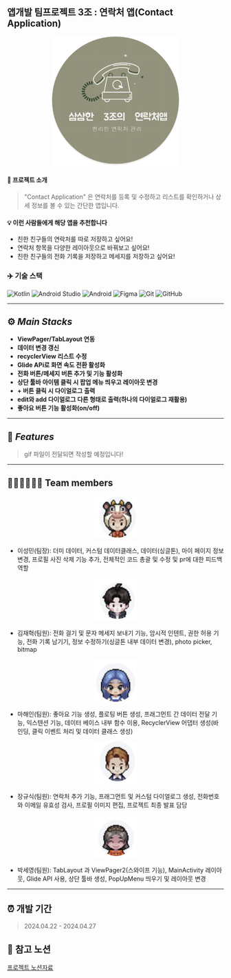 ## 앱개발 팀프로젝트 3조 : 연락처 앱(Contact Application)
<p align="center">
    <img src="https://github.com/Winterwood0118/ContactApp/blob/dev/project_logo.png" width="300" height="300" alt="프로젝트 로고">
</p>

#### 📄 프로젝트 소개
> "Contact Application" 은 연락처를 등록 및 수정하고 리스트를 확인하거나 상세 정보를 볼 수 있는 간단한 앱입니다.

#### 💡 이런 사람들에게 해당 앱을 추천합니다  
+ 친한 친구들의 연락처를 따로 저장하고 싶어요!
+ 연락처 항목을 다양한 레이아웃으로 바꿔보고 싶어요!
+ 친한 친구들의 전화 기록을 저장하고 메세지를 저장하고 싶어요!

### ✈️ 기술 스택
![Kotlin](https://img.shields.io/badge/kotlin-%237F52FF.svg?style=for-the-badge&logo=kotlin&logoColor=white)
![Android Studio](https://img.shields.io/badge/android%20studio-346ac1?style=for-the-badge&logo=android%20studio&logoColor=white)
![Android](https://img.shields.io/badge/Android-3DDC84?style=for-the-badge&logo=android&logoColor=white)
![Figma](https://img.shields.io/badge/figma-%23F24E1E.svg?style=for-the-badge&logo=figma&logoColor=white)
![Git](https://img.shields.io/badge/git-%23F05033.svg?style=for-the-badge&logo=git&logoColor=white)
![GitHub](https://img.shields.io/badge/github-%23121011.svg?style=for-the-badge&logo=github&logoColor=white)

---
## ⚙️ ***Main Stacks***
+ **ViewPager/TabLayout 연동**
+ **데이터 변경 갱신**
+ **recyclerView 리스트 수정**
+ **Glide APi로 화면 속도 전환 활성화**
+ **전화 버튼/메세지 버튼 추가 및 기능 활성화**
+ **상단 툴바 아이템 클릭 시 팝업 메뉴 띄우고 레이아웃 변경**
+ **+ 버튼 클릭 시 다이얼로그 출력**
+ **edit와 add 다이얼로그 다른 형태로 출력(하나의 다이얼로그 재활용)**
+ **좋아요 버튼 기능 활성화(on/off)**
---
## 🐳 ***Features***
> gif 파일이 전달되면 작성할 예정입니다!
---
## 👩🏻‍💻👨🏻‍💻 Team members

<p align="center">
    <img src="https://github.com/Winterwood0118/ContactApp/blob/dev/%ED%8C%80%ED%94%8C_%EC%9D%B4%EC%84%B1%EB%AF%BC.png" width="100" height="100" alt="이성민" >
</p>

- 이성민(팀장): 더미 데이터, 커스텀 데이터클래스, 데이터(싱글톤), 마이 페이지 정보 변경, 프로필 사진 삭제 기능 추가, 전체적인 코드 총괄 및 수정 및 pr에 대한 피드백 역할

<p align="center">
    <img src="https://github.com/Winterwood0118/ContactApp/blob/dev/%ED%8C%80%ED%94%8C_%EA%B9%80%EC%9E%AC%ED%98%81.png" width="100" height="100" alt="김재혁" >
</p>

- 김재혁(팀원): 전화 걸기 및 문자 메세지 보내기 기능, 암시적 인텐트, 권한 허용 기능, 전화 기록 남기기, 정보 수정하기(싱글톤 내부 데이터 변경), photo picker, bitmap<br>

<p align="center">
    <img src="https://github.com/Winterwood0118/ContactApp/blob/dev/%ED%8C%80%ED%94%8C_%EB%A7%88%ED%95%B4%EC%9D%B8.png" width="100" height="100" alt="마해인" >
</p>

- 마해인(팀원): 좋아요 기능 생성, 플로팅 버튼 생성, 프래그먼트 간 데이터 전달 기능, 익스텐션 기능, 데이터 베이스 내부 함수 이용, RecyclerView 어댑터 생성(바인딩, 클릭 이벤트 처리 및 데이터 클래스 생성)<br>

<p align="center">
    <img src="https://github.com/Winterwood0118/ContactApp/blob/dev/%ED%8C%80%ED%94%8C_%EC%9E%A5%EA%B7%9C%EC%8B%9D.png" width="100" height="100" alt="마해인" >
</p>

- 장규식(팀원): 연락처 추가 기능, 프래그먼트 및 커스텀 다이얼로그 생성, 전화번호와 이메일 유효성 검사, 프로필 이미지 편집, 프로젝트 최종 발표 담당<br>

<p align="center">
    <img src="https://github.com/Winterwood0118/ContactApp/blob/dev/%ED%8C%80%ED%94%8C_%EB%B0%95%EC%84%B8%EC%98%81.png" width="100" height="100" alt="마해인" >
</p>

- 박세영(팀원): TabLayout 과 ViewPager2(스와이프 기능), MainActivity 레이아웃, Glide API 사용, 상단 툴바 생성, PopUpMenu 띄우기 및 레이아웃 변경<br>
---
## ⏰ 개발 기간
> 2024.04.22 - 2024.04.27

## 🔗 참고 노션
[프로젝트 노션자료](https://careful-profit-519.notion.site/3-c772fa70a76446558d9e151c44d76fc4,"클릭해보세요!")



